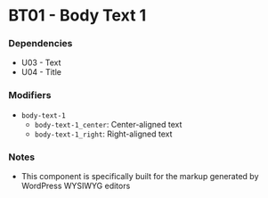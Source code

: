 # BT01 - Body Text 1

### Dependencies
* U03 - Text
* U04 - Title

### Modifiers
* `body-text-1`
    * `body-text-1_center`: Center-aligned text
    * `body-text-1_right`: Right-aligned text

### Notes
* This component is specifically built for the markup generated by WordPress WYSIWYG editors
